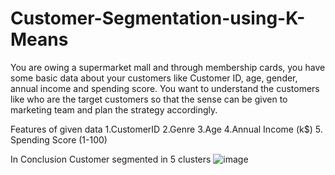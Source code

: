 # Customer-Segmentation-using-K-Means

You are owing a supermarket mall and through membership cards, you have some basic data about your customers like Customer ID, age, gender, annual income and spending score. You want to understand the customers like who are the target customers so that the sense can be given to marketing team and plan the strategy accordingly.

Features of given data
1.CustomerID
2.Genre
3.Age
4.Annual Income (k$) 5.
Spending Score (1-100)

In Conclusion
Customer segmented in 5 clusters
![image](https://user-images.githubusercontent.com/60324687/128401462-9dfd3df9-2203-488f-a594-5adb7d5fde31.png)
